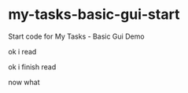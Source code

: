 # my-tasks-basic-gui-start
 Start code for My Tasks - Basic Gui Demo

ok i read 

ok i finish read

now what